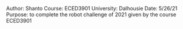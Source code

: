 Author: Shanto
Course: ECED3901
University: Dalhousie
Date: 5/26/21
Purpose: to complete the robot challenge of 2021 given by the course ECED3901

